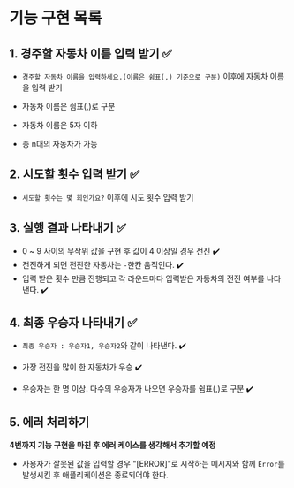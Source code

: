 # 기능 구현 목록

## 1. 경주할 자동차 이름 입력 받기 ✅

- `경주할 자동차 이름을 입력하세요.(이름은 쉼표(,) 기준으로 구분)` 이후에 자동차 이름을 입력 받기

- 자동차 이름은 쉼표(,)로 구분

- 자동차 이름은 5자 이하

- 총 n대의 자동차가 가능

## 2. 시도할 횟수 입력 받기 ✅

- `시도할 횟수는 몇 회인가요?` 이후에 시도 횟수 입력 받기

## 3. 실행 결과 나타내기 ✅

- 0 ~ 9 사이의 무작위 값을 구현 후 값이 4 이상일 경우 전진 ✔️
- 전진하게 되면 전진한 자동차는 `-`한칸 움직인다. ✔️
- 입력 받은 횟수 만큼 진행되고 각 라운드마다 입력받은 자동차의 전진 여부를 나타낸다. ✔️

## 4. 최종 우승자 나타내기 ✅

- `최종 우승자 : 우승자1, 우승자2`와 같이 나타낸다. ✔️

- 가장 전진을 많이 한 자동차가 우승 ✔️
- 우승자는 한 명 이상. 다수의 우승자가 나오면 우승자를 쉼표(,)로 구분 ✔️

## 5. 에러 처리하기

**4번까지 기능 구현을 마친 후 에러 케이스를 생각해서 추가할 예정**

- 사용자가 잘못된 값을 입력할 경우 "[ERROR]"로 시작하는 메시지와 함께 `Error`를 발생시킨 후 애플리케이션은 종료되어야 한다.

